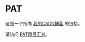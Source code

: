 # PAT

这是一个指向 [我的CSDN博客](https://blog.csdn.net/yiyi135) 的链接。

请访问 [PAT题目汇总](https://blog.csdn.net/yiyi135/category_12913058.html "点击访问")。
